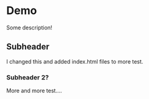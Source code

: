 # Demo

Some description!

## Subheader

I changed this and added index.html files to more test.

### Subheader 2?

More and more test....